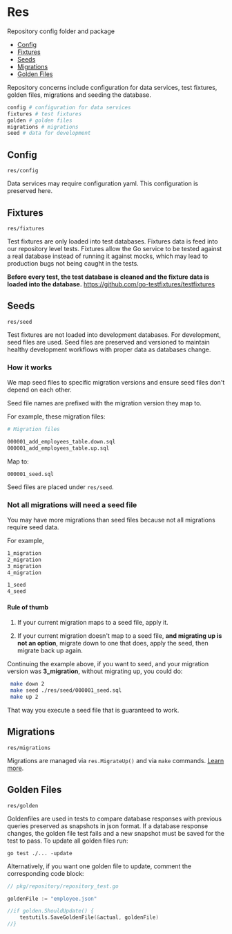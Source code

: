 # Res

Repository config folder and package

- [Config](#config)
- [Fixtures](#fixtures)
- [Seeds](#seeds)
- [Migrations](#migrations)
- [Golden Files](#golden-files)

Repository concerns include configuration for data services, test fixtures, golden files, migrations and seeding the database.  

```bash
config # configuration for data services
fixtures # test fixtures
golden # golden files
migrations # migrations
seed # data for development
```

## Config

`res/config`

Data services may require configuration yaml. This configuration is preserved here.

## Fixtures

`res/fixtures`

Test fixtures are only loaded into test databases. Fixtures data is feed into our repository level tests. Fixtures allow 
the Go service to be tested against a real database instead of running it against mocks, which may lead to production bugs
not being caught in the tests.

__Before every test, the test database is cleaned and the fixture data is loaded into
the database.__ https://github.com/go-testfixtures/testfixtures

## Seeds

`res/seed`

Test fixtures are not loaded into development databases. For development, seed files are used. Seed files are preserved and
versioned to maintain healthy development workflows with proper data 
as databases change. 

### How it works

We map seed files to specific migration versions and ensure seed files don't depend on each other.

Seed file names are prefixed with the migration version they map to.

For example, these migration files:
```bash
# Migration files

000001_add_employees_table.down.sql
000001_add_employees_table.up.sql
```
Map to:
```
000001_seed.sql
```
Seed files are placed under `res/seed`.

### Not all migrations will need a seed file

You may have more migrations than seed files because not all migrations require seed data.

For example,
```bash
1_migration 
2_migration
3_migration
4_migration

1_seed 
4_seed
```

#### Rule of thumb

1. If your current migration maps to a seed file, apply it.


2. If your current migration doesn't map to a seed file, __and migrating up is not an option__, migrate down to one that does, 
apply the seed, then migrate back up again.


Continuing the example above, if you want to seed, and your migration version was __3_migration__, without migrating up, you could do:

```bash
 make down 2
 make seed ./res/seed/000001_seed.sql
 make up 2
```

That way you execute a seed file that is guaranteed to work.

## Migrations

`res/migrations`

Migrations are managed via `res.MigrateUp()` and via 
`make` commands. [Learn more](/README.md#migration-and-seeding).

## Golden Files

`res/golden`

Goldenfiles are used in tests to compare database responses with previous queries preserved as snapshots in json format.
If a database response changes, the golden file test fails and a new snapshot must be saved for the test to pass. 
To update all golden files run:
```
go test ./... -update
```
Alternatively, if you want one golden file to update, comment the corresponding
code block:

```go
// pkg/repository/repository_test.go

goldenFile := "employee.json"

//if golden.ShouldUpdate() {
    testutils.SaveGoldenFile(&actual, goldenFile)
//}
```
